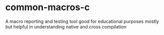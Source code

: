 # common-macros-c
A macro reporting and testing tool good for educational purposes mostly but helpful in understanding native and cross compilation
